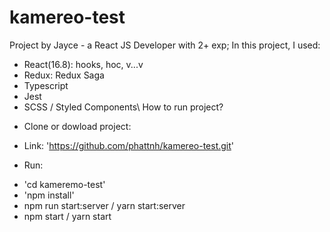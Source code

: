 # kamereo-test
Project by Jayce - a React JS Developer with 2+ exp;
In this project, I used:
+ React(16.8): hooks, hoc, v...v
+ Redux: Redux Saga
+ Typescript
+ Jest
+ SCSS / Styled Components\ 
How to run project?
- Clone or dowload project: 
+ Link: 'https://github.com/phattnh/kamereo-test.git'
- Run:
+ 'cd kameremo-test'
+ 'npm install'
+ npm run start:server / yarn start:server
+ npm start / yarn start 


